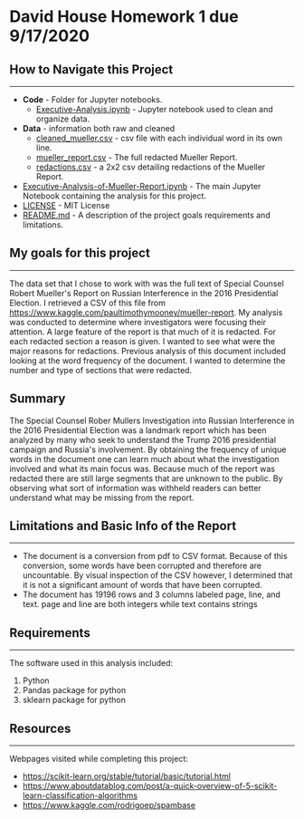 # David House Homework 1 due 9/17/2020

## How to Navigate this Project

---

* **Code** - Folder for Jupyter notebooks.
    * [Executive-Analysis.ipynb](https://github.com/DavidBrynnHouse/Data_601_HW-1/blob/master/Code/Cleaning_Mueller_Csv.ipynb) - Jupyter notebook used to clean and organize data.
* **Data** - information both raw and cleaned
    * [cleaned_mueller.csv](https://github.com/DavidBrynnHouse/Data_601_HW-1/blob/master/Data/cleaned_mueller.csv) - csv file with each individual word in its own line.
    * [mueller_report.csv](https://github.com/DavidBrynnHouse/Data_601_HW-1/blob/master/Data/mueller_report.csv) - The full redacted Mueller Report.
    * [redactions.csv](https://github.com/DavidBrynnHouse/Data_601_HW-1/blob/master/Data/redactions.csv) - a 2x2 csv detailing redactions of the Mueller Report.
* [Executive-Analysis-of-Mueller-Report.ipynb](https://github.com/DavidBrynnHouse/Data_601_HW-1/blob/master/Executive-Analysis-of-Mueller-Report.ipynb) - The main Jupyter Notebook containing the analysis for this project.
* [LICENSE](https://github.com/DavidBrynnHouse/Data_601_HW-1/blob/master/LICENSE) - MIT License
* [README.md](https://github.com/DavidBrynnHouse/Data_601_HW-1/blob/master/README.md) - A description of the project goals requirements and limitations.



## My goals for this project

---

The data set that I chose to work with was the full text of Special Counsel Robert Mueller's Report on Russian Interference in the 2016 Presidential Election. I retrieved a CSV of this file from https://www.kaggle.com/paultimothymooney/mueller-report. My analysis was conducted to determine where investigators were focusing their attention. A large feature of the report is that much of it is redacted. For each redacted section a reason is given. I wanted to see what were the major reasons for redactions. Previous analysis of this document included looking at the word frequency of the document. I wanted to determine the number and type of sections that were redacted.

## Summary

The Special Counsel Rober Mullers Investigation into Russian Interference in the 2016 Presidential Election was a landmark report which has been analyzed by many who seek to understand the Trump 2016 presidential campaign and Russia's involvement. By obtaining the frequency of unique words in the document one can learn much about what the investigation involved and what its main focus was. Because much of the report was redacted there are still large segments that are unknown to the public. By observing what sort of information was withheld readers can better understand what may be missing from the report.


## Limitations and Basic Info of the Report

---

* The document is a conversion from pdf to CSV format. Because of this conversion, some words have been corrupted and therefore are uncountable. By visual inspection of the CSV however, I determined that it is not a significant amount of words that have been corrupted.
* The document has 19196 rows and 3 columns labeled page, line, and text. page and line are both integers while text contains strings


## Requirements

---

The software used in this analysis included:

1) Python
2) Pandas package for python
3) sklearn package for python

## Resources

---

Webpages visited while completing this project:

* https://scikit-learn.org/stable/tutorial/basic/tutorial.html
* https://www.aboutdatablog.com/post/a-quick-overview-of-5-scikit-learn-classification-algorithms
* https://www.kaggle.com/rodrigoep/spambase
